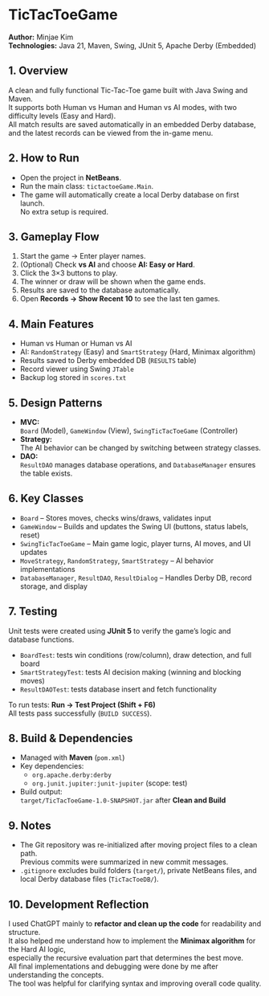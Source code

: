 # TicTacToeGame

**Author:** Minjae Kim  
**Technologies:** Java 21, Maven, Swing, JUnit 5, Apache Derby (Embedded)

## 1. Overview
A clean and fully functional Tic-Tac-Toe game built with Java Swing and Maven.  
It supports both Human vs Human and Human vs AI modes, with two difficulty levels (Easy and Hard).  
All match results are saved automatically in an embedded Derby database, and the latest records can be viewed from the in-game menu.

## 2. How to Run
- Open the project in **NetBeans**.  
- Run the main class: `tictactoeGame.Main`.  
- The game will automatically create a local Derby database on first launch.  
No extra setup is required.

## 3. Gameplay Flow
1. Start the game → Enter player names.  
2. (Optional) Check **vs AI** and choose **AI: Easy or Hard**.  
3. Click the 3×3 buttons to play.  
4. The winner or draw will be shown when the game ends.  
5. Results are saved to the database automatically.  
6. Open **Records → Show Recent 10** to see the last ten games.

## 4. Main Features
- Human vs Human or Human vs AI  
- AI: `RandomStrategy` (Easy) and `SmartStrategy` (Hard, Minimax algorithm)  
- Results saved to Derby embedded DB (`RESULTS` table)  
- Record viewer using Swing `JTable`  
- Backup log stored in `scores.txt`

## 5. Design Patterns
- **MVC:**  
  `Board` (Model), `GameWindow` (View), `SwingTicTacToeGame` (Controller)  
- **Strategy:**  
  The AI behavior can be changed by switching between strategy classes.  
- **DAO:**  
  `ResultDAO` manages database operations, and `DatabaseManager` ensures the table exists.

## 6. Key Classes
- `Board` – Stores moves, checks wins/draws, validates input  
- `GameWindow` – Builds and updates the Swing UI (buttons, status labels, reset)  
- `SwingTicTacToeGame` – Main game logic, player turns, AI moves, and UI updates  
- `MoveStrategy`, `RandomStrategy`, `SmartStrategy` – AI behavior implementations  
- `DatabaseManager`, `ResultDAO`, `ResultDialog` – Handles Derby DB, record storage, and display

## 7. Testing
Unit tests were created using **JUnit 5** to verify the game’s logic and database functions.

- `BoardTest`: tests win conditions (row/column), draw detection, and full board  
- `SmartStrategyTest`: tests AI decision making (winning and blocking moves)  
- `ResultDAOTest`: tests database insert and fetch functionality  

To run tests: **Run → Test Project (Shift + F6)**  
All tests pass successfully (`BUILD SUCCESS`).

## 8. Build & Dependencies
- Managed with **Maven** (`pom.xml`)
- Key dependencies:
  - `org.apache.derby:derby`
  - `org.junit.jupiter:junit-jupiter` (scope: test)
- Build output:  
  `target/TicTacToeGame-1.0-SNAPSHOT.jar` after **Clean and Build**

## 9. Notes
- The Git repository was re-initialized after moving project files to a clean path.  
  Previous commits were summarized in new commit messages.  
- `.gitignore` excludes build folders (`target/`), private NetBeans files, and local Derby database files (`TicTacToeDB/`).

## 10. Development Reflection
I used ChatGPT mainly to **refactor and clean up the code** for readability and structure.  
It also helped me understand how to implement the **Minimax algorithm** for the Hard AI logic,  
especially the recursive evaluation part that determines the best move.  
All final implementations and debugging were done by me after understanding the concepts.  
The tool was helpful for clarifying syntax and improving overall code quality.

